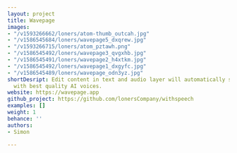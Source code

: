 ```yaml
---
layout: project
title: Wavepage
images:
- "/v1593266662/loners/atom-thumb_outcah.jpg"
- "/v1586545684/loners/wavepage5_dxqrew.jpg"
- "/v1593266715/loners/atom_pztawh.png"
- "/v1586545492/loners/wavepage3_qvgxhb.jpg"
- "/v1586545491/loners/wavepage2_h4xtkm.jpg"
- "/v1586545492/loners/wavepage1_dxgyfc.jpg"
- "/v1586545489/loners/wavepage_odn3yz.jpg"
shortDesript: Edit content in text and audio layer will automatically synchronize
  with best quality AI voices.
website: https://wavepage.app
github_project: https://github.com/lonersCompany/withspeech
examples: []
weight: 1
behance: ''
authors:
- Simon

---
```

